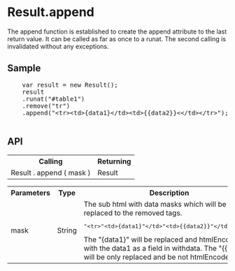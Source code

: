 <H1>Result.append</H1>

The append function is established to create the append attribute to the last return value.
It can be called as far as once to a runat. The second calling is invalidated without any exceptions.

<h2>Sample</h2>
<pre>
	var result = new Result();
	result
	.runat("#table1")
	.remove("tr")
	.append("&lt;tr>&lt;td>{data1}&lt;/td>&lt;td>{{data2}}<&lt;/td>&lt;/tr>");
	
</pre>

<h2>API</h2>

<table>
<tr><th>Calling</th><th>Returning</th></tr>
<tr><td>Result . append ( mask )</td><td>Result</td></tr>
</table>

<table>
<tr><th>Parameters</th><th>Type</th><th>Description</th></tr>
<tr><td>mask</td><td>String</td><td>The sub html with data masks which will be replaced to the removed tags.<br>
<pre>
"&lt;tr>"&lt;td>{data1}"&lt;/td>"&lt;td>{{data2}}"&lt;/td>"&lt;/tr>"
</pre>
The "{data1}" will be replaced and htmlEncoded with the data1 as a field in withdata.
The "{{field}}" will be only replaced and be not htmlEncoded.
</td></tr>
</table>

